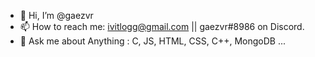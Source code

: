 - 👋 Hi, I’m @gaezvr
- 📫 How to reach me: ivitlogg@gmail.com || gaezvr#8986 on Discord.
- 💬 Ask me about Anything : C, JS, HTML, CSS, C++, MongoDB ...

<!---
gaezvr/gaezvr is a ✨ special ✨ repository because its `README.md` (this file) appears on your GitHub profile.
You can click the Preview link to take a look at your changes.
--->

